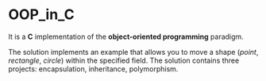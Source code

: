 # OOP_in_C  
It is a **C** implementation of the **object-oriented programming** paradigm.  

The solution implements an example that allows you to move a shape
(*point*, *rectangle*, *circle*) within the specified field.
The solution contains three projects:
encapsulation, inheritance, polymorphism.  
